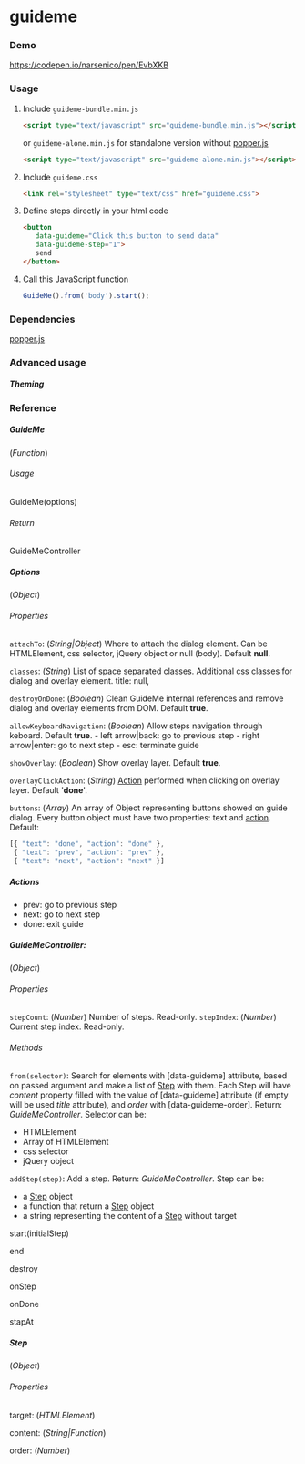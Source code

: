 # guideme

### Demo
https://codepen.io/narsenico/pen/EvbXKB

### Usage
1. Include `guideme-bundle.min.js`
    ```html
    <script type="text/javascript" src="guideme-bundle.min.js"></script>
    ```
    or `guideme-alone.min.js` for standalone version without [popper.js](https://github.com/FezVrasta/popper.js)
    ```html
    <script type="text/javascript" src="guideme-alone.min.js"></script>
    ```
2. Include `guideme.css`
    ```html
    <link rel="stylesheet" type="text/css" href="guideme.css">
    ```
3. Define steps directly in your html code
     ```html
     <button 
        data-guideme="Click this button to send data" 
        data-guideme-step="1">
        send
    </button>
     ```
4. Call this JavaScript function
    ```js
    GuideMe().from('body').start();
    ```
### Dependencies
[popper.js](https://github.com/FezVrasta/popper.js)

### Advanced usage

##### Theming

### Reference

##### GuideMe
(*Function*)
###### Usage
GuideMe(options)
###### Return
GuideMeController

##### Options
(*Object*)
###### Properties
`attachTo`: (*String|Object*) Where to attach the dialog element. Can be HTMLElement, css selector, jQuery object or null (body). Default **null**.

`classes`: (*String*) List of space separated classes. Additional css classes for dialog and overlay element.
title: null,

`destroyOnDone`: (*Boolean*) Clean GuideMe internal references and remove dialog and overlay elements from DOM. Default **true**.

`allowKeyboardNavigation`: (*Boolean*) Allow steps navigation through keboard. Default **true**.
    - left arrow|back: go to previous step
    - right arrow|enter: go to next step
    - esc: terminate guide

`showOverlay`: (*Boolean*) Show overlay layer. Default **true**.

`overlayClickAction`: (*String*) [Action](#actions) performed when clicking on overlay layer. Default '**done**'.

`buttons`: (*Array*) An array of Object representing buttons showed on guide dialog. Every button object must have two properties: text and [action](#actions).
Default:
```js
[{ "text": "done", "action": "done" },
 { "text": "prev", "action": "prev" },
 { "text": "next", "action": "next" }]
```

##### Actions
- prev: go to previous step  
- next: go to next step
- done: exit guide

##### GuideMeController: 
(*Object*)
###### Properties
`stepCount`: (*Number*) Number of steps. Read-only.
`stepIndex`: (*Number*) Current step index. Read-only.

###### Methods
`from(selector)`: Search for elements with [data-guideme] attribute, based on passed argument and make a list of [Step](#Step) with them. Each Step will have *content* property filled with the value of [data-guideme] attribute (if empty will be used *title* attribute), and *order* with [data-guideme-order]. Return: *GuideMeController*.
Selector can be:
- HTMLElement
- Array of HTMLElement
- css selector
- jQuery object

`addStep(step)`: Add a step. Return: *GuideMeController*.
Step can be:
- a [Step](#Step) object
- a function that return a [Step](#Step) object
- a string representing the content of a [Step](#Step) without target

start(initialStep)

end

destroy

onStep

onDone

stapAt

##### Step
(*Object*)
###### Properties
target: (*HTMLElement*)

content: (*String|Function*)

order: (*Number*)